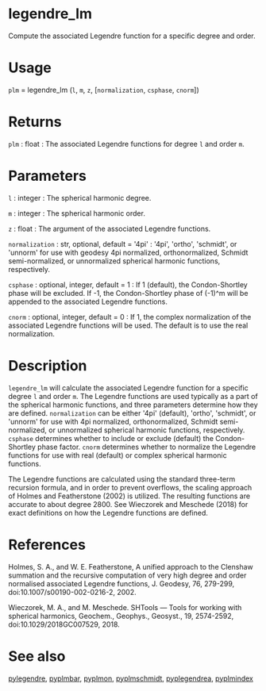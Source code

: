 # legendre_lm

Compute the associated Legendre function for a specific degree and order.

# Usage

`plm` = legendre_lm (`l`, `m`, `z`, [`normalization`, `csphase`, `cnorm`])

# Returns

`plm` : float
:   The associated Legendre functions for degree `l` and order `m`.

# Parameters

`l` : integer
:   The spherical harmonic degree.

`m` : integer
:   The spherical harmonic order.

`z` : float
:   The argument of the associated Legendre functions.

`normalization` : str, optional, default = '4pi'
:   '4pi', 'ortho', 'schmidt', or 'unnorm' for use with geodesy 4pi normalized, orthonormalized, Schmidt semi-normalized, or unnormalized spherical harmonic functions, respectively.

`csphase` : optional, integer, default = 1
:   If 1 (default), the Condon-Shortley phase will be excluded. If -1, the Condon-Shortley phase of (-1)^m will be appended to the associated Legendre functions.

`cnorm` : optional, integer, default = 0
:   If 1, the complex normalization of the associated Legendre functions will be used. The default is to use the real normalization.

# Description

`legendre_lm` will calculate the associated Legendre function for a specific degree `l` and order `m`. The Legendre functions are used typically as a part of the spherical harmonic functions, and three parameters determine how they are defined. `normalization` can be either '4pi' (default), 'ortho', 'schmidt', or 'unnorm' for use with 4pi normalized, orthonormalized, Schmidt semi-normalized, or unnormalized spherical harmonic functions, respectively. `csphase` determines whether to include or exclude (default) the Condon-Shortley phase factor. `cnorm` determines whether to normalize the Legendre functions for use with real (default) or complex spherical harmonic functions.

The Legendre functions are calculated using the standard three-term recursion formula, and in order to prevent overflows, the scaling approach of Holmes and Featherstone (2002) is utilized. The resulting functions are accurate to about degree 2800. See Wieczorek and Meschede (2018) for exact definitions on how the Legendre functions are defined.

# References

Holmes, S. A., and W. E. Featherstone, A unified approach to the Clenshaw summation and the recursive computation of very high degree and order normalised associated Legendre functions, J. Geodesy, 76, 279-299, doi:10.1007/s00190-002-0216-2, 2002.

Wieczorek, M. A., and M. Meschede. SHTools — Tools for working with spherical harmonics, Geochem., Geophys., Geosyst., 19, 2574-2592, doi:10.1029/2018GC007529, 2018.

# See also

[pylegendre](pylegendre.html), [pyplmbar](pyplmbar.html), [pyplmon](pyplmon.html), [pyplmschmidt](pyplmschmidt.html), [pyplegendrea](pyplegendrea.html), [pyplmindex](pyplmindex.html)

